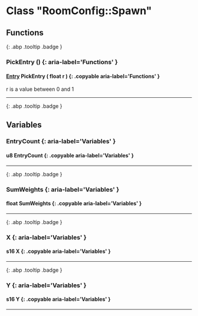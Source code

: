 # Class "RoomConfig::Spawn"
## Functions
[ ](#){: .abp .tooltip .badge }
### PickEntry () {: aria-label='Functions' }
####  [Entry](../RoomConfig_Entry) PickEntry ( float r ) {: .copyable aria-label='Functions' }
r is a value between 0 and 1 
___ 
[ ](#){: .abp .tooltip .badge }
## Variables
### EntryCount {: aria-label='Variables' }
#### u8 EntryCount  {: .copyable aria-label='Variables' }

___ 
[ ](#){: .abp .tooltip .badge }
### SumWeights {: aria-label='Variables' }
#### float SumWeights  {: .copyable aria-label='Variables' }

___ 
[ ](#){: .abp .tooltip .badge }
### X {: aria-label='Variables' }
#### s16 X  {: .copyable aria-label='Variables' }

___ 
[ ](#){: .abp .tooltip .badge }
### Y {: aria-label='Variables' }
#### s16 Y  {: .copyable aria-label='Variables' }

___ 
